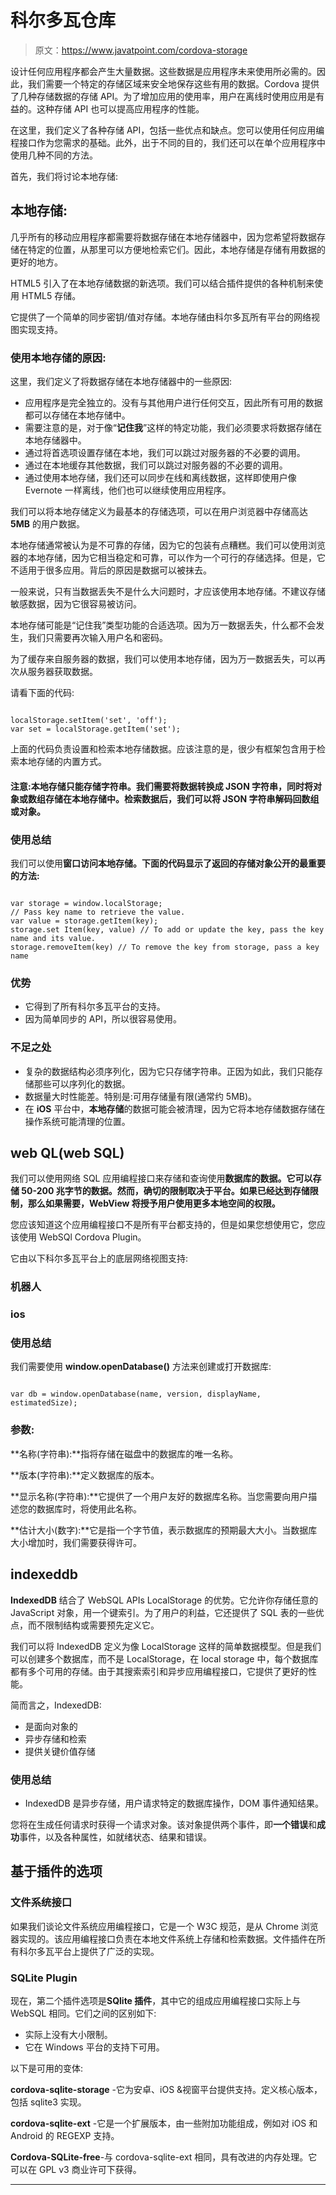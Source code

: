 # 科尔多瓦仓库

> 原文：<https://www.javatpoint.com/cordova-storage>

设计任何应用程序都会产生大量数据。这些数据是应用程序未来使用所必需的。因此，我们需要一个特定的存储区域来安全地保存这些有用的数据。Cordova 提供了几种存储数据的存储 API。为了增加应用的使用率，用户在离线时使用应用是有益的。这种存储 API 也可以提高应用程序的性能。

在这里，我们定义了各种存储 API，包括一些优点和缺点。您可以使用任何应用编程接口作为您需求的基础。此外，出于不同的目的，我们还可以在单个应用程序中使用几种不同的方法。

首先，我们将讨论本地存储:

## 本地存储:

几乎所有的移动应用程序都需要将数据存储在本地存储器中，因为您希望将数据存储在特定的位置，从那里可以方便地检索它们。因此，本地存储是存储有用数据的更好的地方。

HTML5 引入了在本地存储数据的新选项。我们可以结合插件提供的各种机制来使用 HTML5 存储。

它提供了一个简单的同步密钥/值对存储。本地存储由科尔多瓦所有平台的网络视图实现支持。

### 使用本地存储的原因:

这里，我们定义了将数据存储在本地存储器中的一些原因:

*   应用程序是完全独立的。没有与其他用户进行任何交互，因此所有可用的数据都可以存储在本地存储中。
*   需要注意的是，对于像“**记住我**”这样的特定功能，我们必须要求将数据存储在本地存储器中。
*   通过将首选项设置存储在本地，我们可以跳过对服务器的不必要的调用。
*   通过在本地缓存其他数据，我们可以跳过对服务器的不必要的调用。
*   通过使用本地存储，我们还可以同步在线和离线数据，这样即使用户像 Evernote 一样离线，他们也可以继续使用应用程序。

我们可以将本地存储定义为最基本的存储选项，可以在用户浏览器中存储高达 **5MB** 的用户数据。

本地存储通常被认为是不可靠的存储，因为它的包装有点糟糕。我们可以使用浏览器的本地存储，因为它相当稳定和可靠，可以作为一个可行的存储选择。但是，它不适用于很多应用。背后的原因是数据可以被抹去。

一般来说，只有当数据丢失不是什么大问题时，才应该使用本地存储。不建议存储敏感数据，因为它很容易被访问。

本地存储可能是“记住我”类型功能的合适选项。因为万一数据丢失，什么都不会发生，我们只需要再次输入用户名和密码。

为了缓存来自服务器的数据，我们可以使用本地存储，因为万一数据丢失，可以再次从服务器获取数据。

请看下面的代码:

```

localStorage.setItem('set', 'off');
var set = localStorage.getItem('set');

```

上面的代码负责设置和检索本地存储数据。应该注意的是，很少有框架包含用于检索本地存储的内置方式。

#### 注意:本地存储只能存储字符串。我们需要将数据转换成 JSON 字符串，同时将对象或数组存储在本地存储中。检索数据后，我们可以将 JSON 字符串解码回数组或对象。

### 使用总结

我们可以使用**窗口访问本地存储。下面的代码显示了返回的存储对象公开的最重要的方法:**

```

var storage = window.localStorage;
// Pass key name to retrieve the value.
var value = storage.getItem(key);   
storage.set	Item(key, value) // To add or update the key, pass the key name and its value.
storage.removeItem(key) // To remove the key from storage, pass a key name 

```

### 优势

*   它得到了所有科尔多瓦平台的支持。
*   因为简单同步的 API，所以很容易使用。

### 不足之处

*   复杂的数据结构必须序列化，因为它只存储字符串。正因为如此，我们只能存储那些可以序列化的数据。
*   数据量大时性能差。特别是:可用存储量有限(通常约 5MB)。
*   在 **iOS** 平台中，**本地存储**的数据可能会被清理，因为它将本地存储数据存储在操作系统可能清理的位置。

## web QL(web SQL)

我们可以使用网络 SQL 应用编程接口来存储和查询使用**数据库的数据。它可以存储 50-200 兆字节的数据。然而，确切的限制取决于平台。如果已经达到存储限制，那么如果需要，WebView 将授予用户使用更多本地空间的权限。**

您应该知道这个应用编程接口不是所有平台都支持的，但是如果您想使用它，您应该使用 WebSQl Cordova Plugin。

它由以下科尔多瓦平台上的底层网络视图支持:

### 机器人

### ios

### 使用总结

我们需要使用 **window.openDatabase()** 方法来创建或打开数据库:

```

var db = window.openDatabase(name, version, displayName, estimatedSize);

```

### 参数:

**名称(字符串):**指将存储在磁盘中的数据库的唯一名称。

**版本(字符串):**定义数据库的版本。

**显示名称(字符串):**它提供了一个用户友好的数据库名称。当您需要向用户描述您的数据库时，将使用此名称。

**估计大小(数字):**它是指一个字节值，表示数据库的预期最大大小。当数据库大小增加时，我们需要获得许可。

## indexeddb

**IndexedDB** 结合了 WebSQL APIs LocalStorage 的优势。它允许你存储任意的 JavaScript 对象，用一个键索引。为了用户的利益，它还提供了 SQL 表的一些优点，而不限制结构或需要预先定义它。

我们可以将 IndexedDB 定义为像 LocalStorage 这样的简单数据模型。但是我们可以创建多个数据库，而不是 LocalStorage，在 local storage 中，每个数据库都有多个可用的存储。由于其搜索索引和异步应用编程接口，它提供了更好的性能。

简而言之，IndexedDB:

*   是面向对象的
*   异步存储和检索
*   提供关键价值存储

### 使用总结

*   IndexedDB 是异步存储，用户请求特定的数据库操作，DOM 事件通知结果。

您将在生成任何请求时获得一个请求对象。该对象提供两个事件，即**一个错误**和**成功**事件，以及各种属性，如就绪状态、结果和错误。

## 基于插件的选项

### 文件系统接口

如果我们谈论文件系统应用编程接口，它是一个 W3C 规范，是从 Chrome 浏览器实现的。该应用编程接口负责在本地文件系统上存储和检索数据。文件插件在所有科尔多瓦平台上提供了广泛的实现。

### SQLite Plugin

现在，第二个插件选项是**SQlite 插件**，其中它的组成应用编程接口实际上与 WebSQL 相同。它们之间的区别如下:

*   实际上没有大小限制。
*   它在 Windows 平台的支持下可用。

以下是可用的变体:

**cordova-sqlite-storage** -它为安卓、iOS &视窗平台提供支持。定义核心版本，包括 sqlite3 实现。

**cordova-sqlite-ext** -它是一个扩展版本，由一些附加功能组成，例如对 iOS 和 Android 的 REGEXP 支持。

**Cordova-SQLite-free**-与 cordova-sqlite-ext 相同，具有改进的内存处理。它可以在 GPL v3 商业许可下获得。

* * *